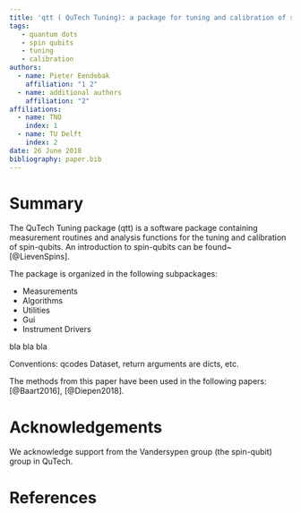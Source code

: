 ```yaml
---
title: 'qtt ( QuTech Tuning): a package for tuning and calibration of spin-qubits'
tags:
   - quantum dots
   - spin qubits
   - tuning
   - calibration
authors:
  - name: Pieter Eendebak
    affiliation: "1 2"
  - name: additional authors
    affiliation: "2"
affiliations:
  - name: TNO
    index: 1
  - name: TU Delft
    index: 2
date: 26 June 2018
bibliography: paper.bib
---
```


# Summary

The QuTech Tuning package (qtt) is a software package containing measurement routines and analysis functions 
for the tuning and calibration of spin-qubits. An introduction to spin-qubits can be found~[@LievenSpins].

The package is organized in the following subpackages:

* Measurements
* Algorithms
* Utilities
* Gui
* Instrument Drivers

bla bla bla

Conventions: qcodes Dataset, return arguments are dicts, etc.

The methods from this paper have been used in the following papers: [@Baart2016], [@Diepen2018].

# Acknowledgements

We acknowledge support from the Vandersypen group (the spin-qubit) group in QuTech.

# References
